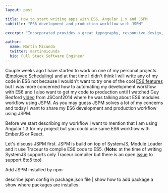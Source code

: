 ```yaml
---
layout: post

title: How to start writing apps with ES6, Angular 1.x and JSPM
subtitle: "ES6 development and production workflow with JSPM"

excerpt: "Incorporated provides a great typography, responsive design, author details, semantic markup and more."

author:
  name: Martin Micunda
  twitter: martinmicunda
  bio: Full Stack Software Engineer
---
```

Couple weeks ago I have started to work on one of my personal projects ([Employee Scheduling](https://github.com/martinmicunda/employee-scheduling-ui)) and at that time I didn't think I will write any of my code in ES6 not because  I wouldn't want to try one of the cool [ES6 features](https://github.com/lukehoban/es6features) but I was more concerned how to automating my development workflow with ES6 and I also want to get my code to production until I watched Guy Bedford [video](https://www.youtube.com/watch?v=szJjsduHBQQ) from JSConf2014 where he was talking about ES6 modules workflow using JSPM. As you may guess JSPM solves a lot of my concerns and today I want to share my ES6 development and production workflow using JSPM.

Before we start describing my workflow I want to mention that I am using Angular 1.3 for my project but you could use same ES6 workflow with EmberJS or React.

Let's discuss JSPM first. JSPM is build on top of SystemJS, Module Loader and it use Traceur to compile ES6 code to ES5. (**Note:** at the time of writing SystemJS supports only Traceur compiler but there is an open [issue](https://github.com/ModuleLoader/es6-module-loader/pull/270) to support 6to5 too)


Add JSPM installed by npm

describe jspm config in package.json file | show how to add package a show where packages are installes